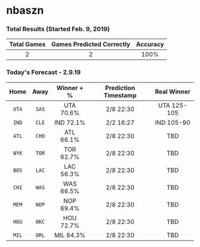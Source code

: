 # nbaszn

### Total Results (Started Feb. 9, 2019)

| Total Games        | Games Predicted Correctly | Accuracy |
|:-------------:|:-------------:|:-----:|
| 2     | 2 | 100% |

### Today's Forecast - 2.9.19

| Home        | Away           | Winner + %  | Prediction Timestamp | Real Winner |
|:-------------:|:-------------:|:-----:|:-----:|:-------------:|
| `UTA`      | `SAS` | UTA 70.6% | 2/8 22:30 | UTA 125-105 |
| `IND`      | `CLE` | IND 72.1% | 2/2 16:27 | IND 105-90 |
| `ATL`      | `CHO` | ATL 66.1% | 2/8 22:30 | TBD |
| `NYK`      | `TOR` | TOR 62.7% | 2/8 22:30 | TBD |
| `BOS`      | `LAC` | LAC 56.3% | 2/8 22:30 | TBD |
| `CHI`      | `WAS` | WAS 66.5% | 2/8 22:30 | TBD |
| `MEM`      | `NOP` | NOP 69.4% | 2/8 22:30 | TBD |
| `HOU`      | `OKC` | HOU 72.7% | 2/8 22:30 | TBD |
| `MIL`      | `ORL` | MIL 84.3% | 2/8 22:30 | TBD |




